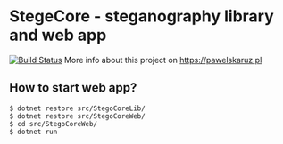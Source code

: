 # StegeCore - steganography library and web app

[![Build Status](https://travis-ci.org/paw3lx/StegoCore.svg?branch=master)](https://travis-ci.org/paw3lx/StegoCore)
More info about this project on  https://pawelskaruz.pl

## How to start web app?

```shell
$ dotnet restore src/StegoCoreLib/
$ dotnet restore src/StegoCoreWeb/
$ cd src/StegoCoreWeb/
$ dotnet run
```